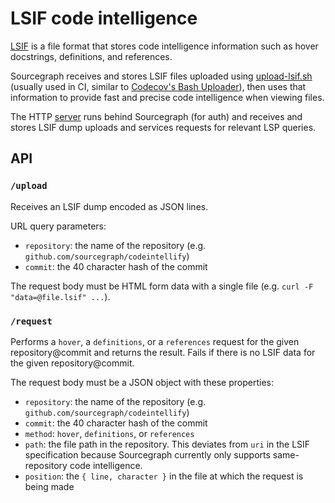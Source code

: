 # LSIF code intelligence

[LSIF](https://code.visualstudio.com/blogs/2019/02/19/lsif) is a file format that stores code intelligence information such as hover docstrings, definitions, and references.

Sourcegraph receives and stores LSIF files uploaded using [upload-lsif.sh](upload-lsif.sh) (usually used in CI, similar to [Codecov's Bash Uploader](https://docs.codecov.io/docs/about-the-codecov-bash-uploader)), then uses that information to provide fast and precise code intelligence when viewing files.

The HTTP [server](src) runs behind Sourcegraph (for auth) and receives and stores LSIF dump uploads and services requests for relevant LSP queries.

## API

### `/upload`

Receives an LSIF dump encoded as JSON lines.

URL query parameters:

- `repository`: the name of the repository (e.g. `github.com/sourcegraph/codeintellify`)
- `commit`: the 40 character hash of the commit

The request body must be HTML form data with a single file (e.g. `curl -F "data=@file.lsif" ...`).

### `/request`

Performs a `hover`, a `definitions`, or a `references` request for the given repository@commit and returns the result. Fails if there is no LSIF data for the given repository@commit.

The request body must be a JSON object with these properties:

- `repository`: the name of the repository (e.g. `github.com/sourcegraph/codeintellify`)
- `commit`: the 40 character hash of the commit
- `method`: `hover`, `definitions`, or `references`
- `path`: the file path in the repository. This deviates from `uri` in the LSIF specification because Sourcegraph currently only supports same-repository code intelligence.
- `position`: the `{ line, character }` in the file at which the request is being made
